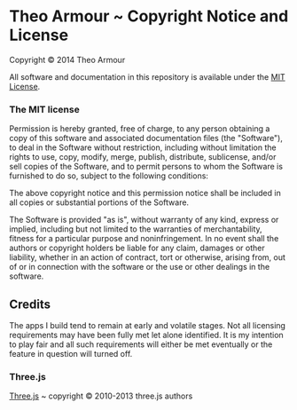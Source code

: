 Theo Armour ~ Copyright Notice and License
==========================================
 
Copyright &copy; 2014 Theo Armour

All software and documentation in this repository is available under the [MIT License](http://en.wikipedia.org/wiki/MIT_License).


### The MIT license

Permission is hereby granted, free of charge, to any person obtaining a copy
of this software and associated documentation files (the "Software"), to deal
in the Software without restriction, including without limitation the rights
to use, copy, modify, merge, publish, distribute, sublicense, and/or sell
copies of the Software, and to permit persons to whom the Software is
furnished to do so, subject to the following conditions:

The above copyright notice and this permission notice shall be included in
all copies or substantial portions of the Software.

The Software is provided "as is", without warranty of any kind, express or
implied, including but not limited to the warranties of merchantability,
fitness for a particular purpose and noninfringement. In no event shall the
authors or copyright holders be liable for any claim, damages or other
liability, whether in an action of contract, tort or otherwise, arising from,
out of or in connection with the software or the use or other dealings in
the software.


## Credits
The apps I build  tend to remain at early and volatile stages. 
Not all licensing requirements may have been fully met let alone identified. 
It is my intention to play fair and all such requirements will either be met eventually or the feature in question will turned off.

### Three.js
[Three.js]( http://mrdoob.github.io ) ~ copyright &copy; 2010-2013 three.js authors

